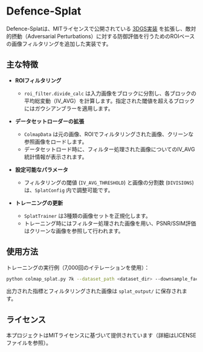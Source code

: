 # Defence-Splat
 Defence-Splatは、MITライセンスで公開されている [3DGS実装](https://github.com/joeyan/gaussian_splatting) を拡張し、敵対的摂動（Adversarial Perturbations）に対する防御評価を行うためのROIベースの画像フィルタリングを追加した実装です。


## 主な特徴

* **ROIフィルタリング**

  * `roi_filter.divide_calc` は入力画像をブロックに分割し、各ブロックの平均総変動（IV\_AVG）を計算します。指定された閾値を超えるブロックにはガウシアンブラーを適用します。

* **データセットローダーの拡張**

  * `ColmapData` は元の画像、ROIでフィルタリングされた画像、クリーンな参照画像をロードします。
  * データセットロード時に、フィルター処理された画像についてのIV\_AVG統計情報が表示されます。

* **設定可能なパラメータ**

  * フィルタリングの閾値 (`IV_AVG_THRESHOLD`) と画像の分割数 (`DIVISIONS`) は、`SplatConfig` 内で調整可能です。

* **トレーニングの更新**

  * `SplatTrainer` は3種類の画像セットを正規化します。
  * トレーニング時にはフィルター処理された画像を用い、PSNR/SSIM評価はクリーンな画像を参照して行われます。


## 使用方法
トレーニングの実行例（7,000回のイテレーションを使用）：

```bash
python colmap_splat.py 7k --dataset_path <dataset_dir> --downsample_factor 4
```

出力された指標とフィルタリングされた画像は `splat_output/` に保存されます。

## ライセンス

本プロジェクトはMITライセンスに基づいて提供されています（詳細はLICENSEファイルを参照）。




